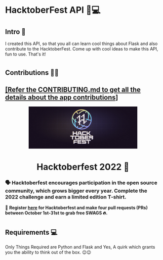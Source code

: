 # HacktoberFest API 📕💻

## Intro 📜

I created this API, so that you all can learn cool things about Flask and also contribute to the HacktoberFest.
Come up with cool ideas to make this API, fun to use. That's it!

#

## Contributions 🎃🎃

## **<a href = "https://github.com/K0DEL/HacktoberFest-2022/blob/master/CONTRIBUTING.md">[Refer the CONTRIBUTING.md to get all the details about the app contributions]</a>**

<p align="center">
    <a href="https://hacktoberfest.digitalocean.com/">
        <img src="static/images/HacktoberFest.png" width="70%">
    </a>
</p>

<h1 align="center"> Hacktoberfest 2022 🎉</h1>

### 🗣 Hacktoberfest encourages participation in the open source community, which grows bigger every year. Complete the 2022 challenge and earn a limited edition T-shirt.

📢 **Register [here](https://hacktoberfest.digitalocean.com) for Hacktoberfest and make four pull requests (PRs) between October 1st-31st to grab free SWAGS 🔥.**

#

## Requirements 💻

Only Things Required are Python and Flask and Yes, A quirk which grants you the ability to think out of the box.
😉😉
